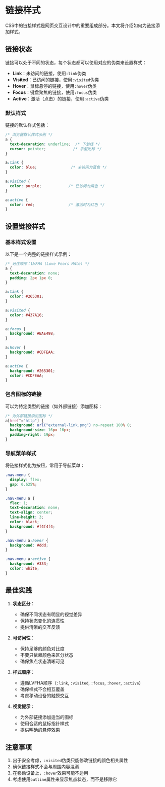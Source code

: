 # 链接样式

CSS中的链接样式是网页交互设计中的重要组成部分。本文将介绍如何为链接添加样式。

## 链接状态

链接可以处于不同的状态，每个状态都可以使用对应的伪类来设置样式：

- **Link**：未访问的链接，使用`:link`伪类
- **Visited**：已访问的链接，使用`:visited`伪类
- **Hover**：鼠标悬停的链接，使用`:hover`伪类
- **Focus**：键盘聚焦的链接，使用`:focus`伪类
- **Active**：激活（点击）的链接，使用`:active`伪类

### 默认样式

链接的默认样式包括：

```css
/* 浏览器默认样式示例 */
a {
  text-decoration: underline;  /* 下划线 */
  cursor: pointer;            /* 手型光标 */
}

a:link {
  color: blue;               /* 未访问为蓝色 */
}

a:visited {
  color: purple;            /* 已访问为紫色 */
}

a:active {
  color: red;               /* 激活时为红色 */
}
```

## 设置链接样式

### 基本样式设置

以下是一个完整的链接样式示例：

```css
/* 记住顺序：LVFHA (Love Fears HAte) */
a {
  text-decoration: none;
  padding: 2px 1px 0;
}

a:link {
  color: #265301;
}

a:visited {
  color: #437A16;
}

a:focus {
  background: #BAE498;
}

a:hover {
  background: #CDFEAA;
}

a:active {
  background: #265301;
  color: #CDFEAA;
}
```

### 包含图标的链接

可以为特定类型的链接（如外部链接）添加图标：

```css
/* 为外部链接添加图标 */
a[href^="http"] {
  background: url("external-link.png") no-repeat 100% 0;
  background-size: 16px 16px;
  padding-right: 19px;
}
```

### 导航菜单样式

将链接样式化为按钮，常用于导航菜单：

```css
.nav-menu {
  display: flex;
  gap: 0.625%;
}

.nav-menu a {
  flex: 1;
  text-decoration: none;
  text-align: center;
  line-height: 3;
  color: black;
  background: #f4f4f4;
}

.nav-menu a:hover {
  background: #ddd;
}

.nav-menu a:active {
  background: #333;
  color: white;
}
```

## 最佳实践

1. **状态区分**：
   - 确保不同状态有明显的视觉差异
   - 保持状态变化的连贯性
   - 提供清晰的交互反馈

2. **可访问性**：
   - 保持足够的颜色对比度
   - 不要只依赖颜色来区分状态
   - 确保焦点状态清晰可见

3. **样式顺序**：
   - 遵循LVFHA顺序（`:link`, `:visited`, `:focus`, `:hover`, `:active`）
   - 确保样式不会相互覆盖
   - 考虑移动设备的触摸交互

4. **视觉提示**：
   - 为外部链接添加适当的图标
   - 使用合适的鼠标指针样式
   - 提供明确的悬停效果

## 注意事项

1. 出于安全考虑，`:visited`伪类只能修改链接的颜色相关属性
2. 确保链接样式不会与周围内容混淆
3. 在移动设备上，`:hover`效果可能不适用
4. 考虑使用`outline`属性来显示焦点状态，而不是移除它
